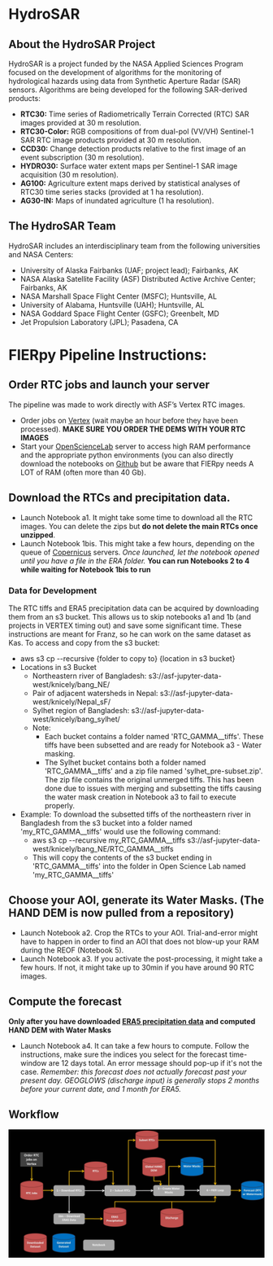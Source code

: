 # HydroSAR
## About the HydroSAR Project
HydroSAR is a project funded by the NASA Applied Sciences Program focused on the development of algorithms for the monitoring of hydrological hazards using data from Synthetic Aperture Radar (SAR) sensors. Algorithms are being developed for the following SAR-derived products:
- **RTC30:** Time series of Radiometrically Terrain Corrected (RTC) SAR images provided at 30 m resolution.
- **RTC30-Color:** RGB compositions of from dual-pol (VV/VH) Sentinel-1 SAR RTC image products provided at 30 m resolution.
- **CCD30:** Change detection products relative to the first image of an event subscription (30 m resolution).
- **HYDRO30:** Surface water extent maps per Sentinel-1 SAR image acquisition (30 m resolution).
- **AG100:** Agriculture extent maps derived by statistical analyses of RTC30 time series stacks (provided at 1 ha resolution).
- **AG30-IN:** Maps of inundated agriculture (1 ha resolution).

## The HydroSAR Team
HydroSAR includes an interdisciplinary team from the following universities and NASA Centers:
- University of Alaska Fairbanks (UAF; project lead); Fairbanks, AK
- NASA Alaska Satellite Facility (ASF) Distributed Active Archive Center; Fairbanks, AK
- NASA Marshall Space Flight Center (MSFC); Huntsville, AL
- University of Alabama, Huntsville (UAH); Huntsville, AL
- NASA Goddard Space Flight Center (GSFC); Greenbelt, MD
- Jet Propulsion Laboratory (JPL); Pasadena, CA


# FIERpy Pipeline Instructions:

## Order RTC jobs and launch your server
The pipeline was made to work directly with ASF’s Vertex RTC images. 
- Order jobs on [Vertex](https://search.asf.alaska.edu/#/) (wait maybe an hour before they have been processed). **MAKE SURE YOU ORDER THE DEMS WITH YOUR RTC IMAGES**
- Start your [OpenScienceLab](http://opensciencelab.asf.alaska.edu/) server to access high RAM performance and the appropriate python environments (you can also directly download the notebooks on [Github](https://github.com/fjmeyer/HydroSAR/tree/Workflow_Forecast) but be aware that FIERpy needs A LOT of RAM (often more than 40 Gb).

## Download the RTCs and precipitation data.
- Launch Notebook a1. It might take some time to download all the RTC images. You can delete the zips but **do not delete the main RTCs once unzipped**.
- Launch Notebook 1bis. This might take a few hours, depending on the queue of [Copernicus](https://cds.climate.copernicus.eu/cdsapp#!/dataset/reanalysis-era5-single-levels?tab=overview) servers. *Once launched, let the notebook opened until you have a file in the ERA folder.* **You can run Notebooks 2 to 4 while waiting for Notebook 1bis to run**
### Data for Development
The RTC tiffs and ERA5 precipitation data can be acquired by downloading them from an s3 bucket. This allows us to skip notebooks a1 and 1b (and projects in VERTEX timing out) and save some significant time. These instructions are meant for Franz, so he can work on the same dataset as Kas. 
To access and copy from the s3 bucket:
- aws s3 cp --recursive {folder to copy to} {location in s3 bucket}
- Locations in s3 Bucket
  - Northeastern river of Bangladesh: s3://asf-jupyter-data-west/knicely/bang_NE/
  - Pair of adjacent watersheds in Nepal: s3://asf-jupyter-data-west/knicely/Nepal_sF/
  - Sylhet region of Bangladesh: s3://asf-jupyter-data-west/knicely/bang_sylhet/
  - Note:
    - Each bucket contains a folder named 'RTC_GAMMA__tiffs'. These tiffs have been subsetted and are ready for Notebook a3 - Water masking.
    - The Sylhet bucket contains both a folder named 'RTC_GAMMA__tiffs' and a zip file named 'sylhet_pre-subset.zip'. The zip file contains the original unmerged tiffs. This has been done due to issues with merging and subsetting the tiffs causing the water mask creation in Notebook a3 to fail to execute properly. 
- Example: To download the subsetted tiffs of the northeastern river in Bangladesh from the s3 bucket into a folder named 'my_RTC_GAMMA__tiffs' would use the following command:
  -   aws s3 cp --recursive my_RTC_GAMMA__tiffs s3://asf-jupyter-data-west/knicely/bang_NE/RTC_GAMMA__tiffs
  - This will copy the contents of the s3 bucket ending in 'RTC_GAMMA__tiffs' into the folder in Open Science Lab named 'my_RTC_GAMMA__tiffs'

## Choose your AOI, generate its Water Masks. (The HAND DEM is now pulled from a repository)
- Launch Notebook a2. Crop the RTCs to your AOI. Trial-and-error might have to happen in order to find an AOI that does not blow-up your RAM during the REOF (Notebook 5).
- Launch Notebook a3. If you activate the post-processing, it might take a few hours. If not, it might take up to 30min if you have around 90 RTC images.

## Compute the forecast
**Only after you have downloaded [ERA5 precipitation data](https://cds.climate.copernicus.eu/cdsapp#!/dataset/reanalysis-era5-single-levels?tab=overview) and computed HAND DEM with Water Masks**
- Launch Notebook a4. It can take a few hours to compute. Follow the instructions, make sure the indices you select for the forecast time-window are 12 days total. An error message should pop-up if it's not the case.
*Remember: this forecast does not actually forecast past your present day. GEOGLOWS (discharge input) is generally stops 2 months before your current date, and 1 month for ERA5.*




## Workflow
<img src="HydroSAR Workflow.jpg" align="right" width="1500" />
